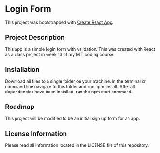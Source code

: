 # Login Form

This project was bootstrapped with [Create React App](https://github.com/facebook/create-react-app). 

## Project Description
This app is a simple login form with validation. This was created with React as a class project in week 13 of my MIT coding course.

## Installation
Download all files to a single folder on your machine. In the terminal or command line navigate to this folder and run npm install. After all dependencies have been installed,  run the npm start command. 

## Roadmap
This project will be modified to be an initial sign up form for an app.

## License Information
Please read all information located in the LICENSE file of this repository.

